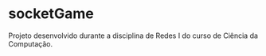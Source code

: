 # socketGame
Projeto desenvolvido durante a disciplina de Redes I do curso de Ciência da Computação.  
